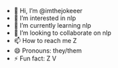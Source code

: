 - 👋 Hi, I’m @imthejokeeer
- 👀 I’m interested in nlp
- 🌱 I’m currently learning nlp
- 💞️ I’m looking to collaborate on nlp
- 📫 How to reach me Z
- 😄 Pronouns: they/them
- ⚡ Fun fact: Z V

<!---
imthejokeeer/imthejokeeer is a ✨ special ✨ repository because its `README.md` (this file) appears on your GitHub profile.
You can click the Preview link to take a look at your changes.
--->
